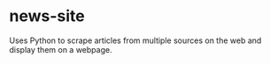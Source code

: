 # news-site
Uses Python to scrape articles from multiple sources on the web and display them on a webpage.
